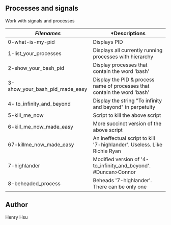 ## Processes and signals

Work with signals and processes

|          *Filenames*           |                   *Descriptions                                         |
|--------------------------------|-------------------------------------------------------------------------|
| 0-what-is-my-pid               | Displays PID                                                            |
| 1-list_your_processes          | Displays all currently running processes with hierarchy                 |
| 2-show_your_bash_pid           | Display processes that contain the word 'bash'                          |
| 3-show_your_bash_pid_made_easy | Display the PID & process name of processes that contain the word 'bash'|
| 4- to_infinity_and_beyond      | Display the string "To infinity and beyond" in perpetuity               |
| 5-kill_me_now                  | Script to kill the above script                                         |
| 6-kill_me_now_made_easy        | More succinct version of the above script                               |
| 67-killme_now_made_easy        | An ineffectual script to kill '7-highlander'. Useless. Like Richie Ryan |
| 7-highlander                   | Modified version of '4-to_infinity_and_beyond'.  #Duncan>Connor         |
| 8-beheaded_process             | Beheads '7-highlander'.  There can be only one                          |

## Author
Henry Hsu
